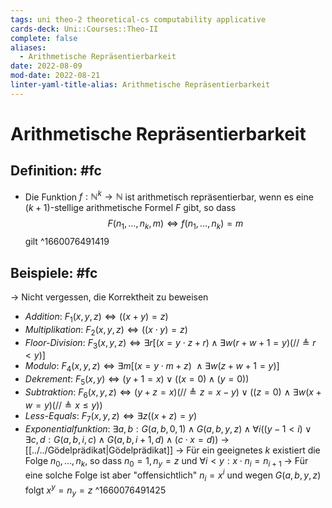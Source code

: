 ```yaml
---
tags: uni theo-2 theoretical-cs computability applicative
cards-deck: Uni::Courses::Theo-II
complete: false
aliases:
  - Arithmetische Repräsentierbarkeit
date: 2022-08-09
mod-date: 2022-08-21
linter-yaml-title-alias: Arithmetische Repräsentierbarkeit
---
```


# Arithmetische Repräsentierbarkeit

## Definition: #fc
- Die Funktion $f:\mathbb{N}^k\rightarrow\mathbb{N}$ ist arithmetisch repräsentierbar, wenn es eine $(k+1)$-stellige arithmetische Formel $F$ gibt, so dass $$F(n_1,\dots,n_k,m)\Leftrightarrow f(n_1,\dots,n_k)=m$$ gilt
^1660076491419

## Beispiele: #fc
-> Nicht vergessen, die Korrektheit zu beweisen
- *Addition*: $F_1(x, y , z) \Leftrightarrow ((x + y ) = z)$
- *Multiplikation*: $F_2(x, y , z) \Leftrightarrow ((x\cdot y ) = z)$
- *Floor-Division*: $F_3(x,y,z)\Leftrightarrow \exists r[(x=y\cdot z+r)\wedge\exists w(r+w+1=y)(//\triangleq r<y)]$
- *Modulo*: $F_4(x,y,z)\Leftrightarrow\exists m[(x=y\cdot m+z)~\wedge\exists w(z+w+1=y)]$
- *Dekrement*: $F_5(x,y)\Leftrightarrow(y+1=x)\vee((x=0)\wedge(y=0))$
- *Subtraktion*: $F_6(x,y,z)\Leftrightarrow(y+z=x)(//\triangleq z=x-y)\vee((z=0)~\wedge~\exists w(x+w=y)(//\triangleq x\leq y))$
- *Less-Equals*: $F_7(x,y,z)\Leftrightarrow\exists z((x+z)=y)$
- *Exponentialfunktion*: $\exists a,b:G(a,b,0,1)\wedge G(a,b,y,z)\wedge\forall i((y−1<i)\vee\exists c,d:G(a,b,i,c)\wedge G(a,b,i+1,d)\wedge(c\cdot x= d))$
	-> [[../../Gödelprädikat|Gödelprädikat]]
	-> Für ein geeignetes $k$ existiert die Folge $n_0,\dots,n_k$, so dass $n_0=1,n_y=z$ und $\forall i<y:x\cdot n_i=n_{i+1}$
	-> Für eine solche Folge ist aber "offensichtlich" $n_i=x^i$ und wegen $G(a,b,y,z)$ folgt $x^y=n_y=z$
^1660076491425
